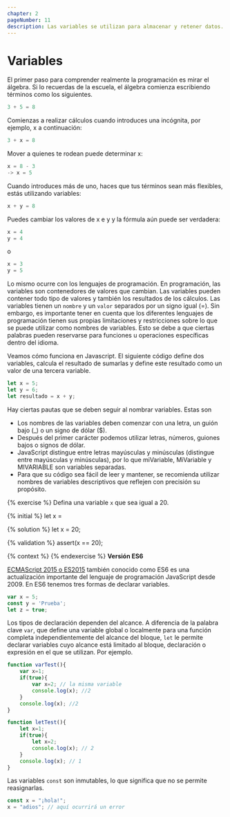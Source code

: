 ```yaml
---
chapter: 2
pageNumber: 11
description: Las variables se utilizan para almacenar y retener datos. Puede contener varios tipos de valores, como números, cadenas, valores booleanos, objetos, matrices, funciones y más.
---
```


# Variables

El primer paso para comprender realmente la programación es mirar el álgebra. Si lo recuerdas de la escuela, el álgebra comienza escribiendo términos como los siguientes.

```JavaScript
3 + 5 = 8
```

Comienzas a realizar cálculos cuando introduces una incógnita, por ejemplo, x a continuación:

```JavaScript
3 + x = 8
```

Mover a quienes te rodean puede determinar x:

```JavaScript
x = 8 - 3
-> x = 5
```

Cuando introduces más de uno, haces que tus términos sean más flexibles, estás utilizando variables:

```JavaScript
x + y = 8
```

Puedes cambiar los valores de x e y y la fórmula aún puede ser verdadera:

```JavaScript
x = 4
y = 4
```

o

```JavaScript
x = 3
y = 5
```
Lo mismo ocurre con los lenguajes de programación. En programación, las variables son contenedores de valores que cambian. Las variables pueden contener todo tipo de valores y también los resultados de los cálculos. Las variables tienen un `nombre` y un `valor` separados por un signo igual (=). Sin embargo, es importante tener en cuenta que los diferentes lenguajes de programación tienen sus propias limitaciones y restricciones sobre lo que se puede utilizar como nombres de variables. Esto se debe a que ciertas palabras pueden reservarse para funciones u operaciones específicas dentro del idioma.

Veamos cómo funciona en Javascript. El siguiente código define dos variables, calcula el resultado de sumarlas y define este resultado como un valor de una tercera variable.

```javascript
let x = 5;
let y = 6;
let resultado = x + y;
```

Hay ciertas pautas que se deben seguir al nombrar variables. Estas son

- Los nombres de las variables deben comenzar con una letra, un guión bajo (_) o un signo de dólar ($).
- Después del primer carácter podemos utilizar letras, números, guiones bajos o signos de dólar.
- JavaScript distingue entre letras mayúsculas y minúsculas (distingue entre mayúsculas y minúsculas), por lo que miVariable, MiVariable y MIVARIABLE son variables separadas.
- Para que su código sea fácil de leer y mantener, se recomienda utilizar nombres de variables descriptivos que reflejen con precisión su propósito.

{% exercise %}
Defina una variable `x` que sea igual a 20.

{% initial %}
let x =

{% solution %}
let x = 20;

{% validation %}
assert(x == 20);

{% context %}
{% endexercise %}
**Versión ES6**

[ECMAScript 2015 o ES2015](https://262.ecma-international.org/6.0/) también conocido como ES6 es una actualización importante del lenguaje de programación JavaScript desde 2009. En ES6 tenemos tres formas de declarar variables.&#x20;

```javascript
var x = 5;
const y = 'Prueba';
let z = true;
```
Los tipos de declaración dependen del alcance. A diferencia de la palabra clave `var`, que define una variable global o localmente para una función completa independientemente del alcance del bloque, `let` le permite declarar variables cuyo alcance está limitado al bloque, declaración o expresión en el que se utilizan. Por ejemplo.

```javascript
function varTest(){
    var x=1;
    if(true){
        var x=2; // la misma variable
        console.log(x); //2
    }
    console.log(x); //2
}

function letTest(){
    let x=1;
    if(true){
        let x=2;
        console.log(x); // 2
    }
    console.log(x); // 1
}
```

Las variables `const` son inmutables, lo que significa que no se permite reasignarlas.

```javascript
const x = "¡hola!";
x = "adios"; // aquí ocurrirá un error
```
